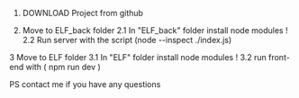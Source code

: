 1. DOWNLOAD Project from github

2. Move to ELF_back folder
2.1 In "ELF_back" folder  install node modules !
2.2 Run server with the script (node --inspect ./index.js)
   
3 Move to ELF folder 
3.1 In "ELF" folder  install node modules !
3.2 run front-end with ( npm run dev )

PS contact me if you have any questions
